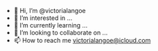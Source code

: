 - 👋 Hi, I’m @victorialangoe
- 👀 I’m interested in ...
- 🌱 I’m currently learning ...
- 💞️ I’m looking to collaborate on ...
- 📫 How to reach me victorialangoe@icloud.com

<!---
victorialangoe/victorialangoe is a ✨ special ✨ repository because its `README.md` (this file) appears on your GitHub profile.
You can click the Preview link to take a look at your changes.
--->
